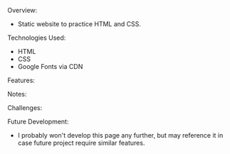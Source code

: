 Overview:

- Static website to practice HTML and CSS.

Technologies Used:

- HTML
- CSS
- Google Fonts via CDN

Features:

Notes:

Challenges:

Future Development:

- I probably won't develop this page any further, but may reference it in case future project require similar features.
